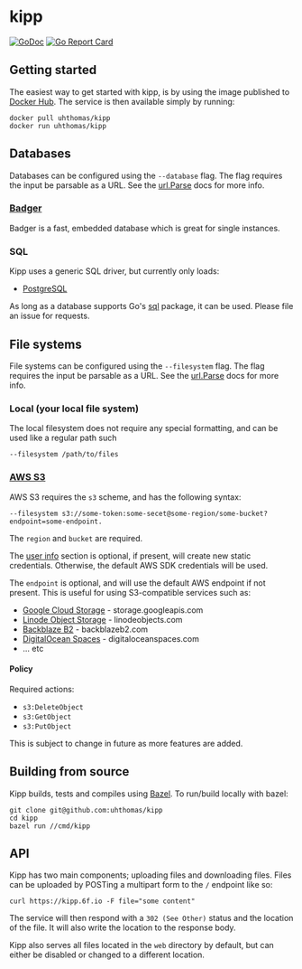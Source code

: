 # kipp
[![GoDoc](https://godoc.org/github.com/uhthomas/kipp?status.svg)](https://godoc.org/github.com/uhthomas/kipp)
[![Go Report Card](https://goreportcard.com/badge/github.com/uhthomas/kipp)](https://goreportcard.com/report/github.com/uhthomas/kipp)

## Getting started
The easiest way to get started with kipp, is by using the image published to
[Docker Hub](https://hub.docker.com/repository/docker/uhthomas/kipp). The
service is then available simply by running:
```
docker pull uhthomas/kipp
docker run uhthomas/kipp
```

## Databases
Databases can be configured using the `--database` flag. The flag requires
the input be parsable as a URL. See the [url.Parse](https://golang.org/pkg/net/url/#Parse)
docs for more info.

### [Badger](https://github.com/dgraph-io/badger)
Badger is a fast, embedded database which is great for single instances.

### SQL
Kipp uses a generic SQL driver, but currently only loads:
* [PostgreSQL](https://www.postgresql.org/)

As long as a database supports Go's [sql](https://golang.org/pkg/database/sql/)
package, it can be used. Please file an issue for requests.

## File systems
File systems can be configured using the `--filesystem` flag. The flag requires
the input be parsable as a URL. See the [url.Parse](https://golang.org/pkg/net/url/#Parse)
docs for more info.

### Local (your local file system)
The local filesystem does not require any special formatting, and can be used
like a regular path such

```
--filesystem /path/to/files
```

### [AWS S3](https://aws.amazon.com/s3/)
AWS S3 requires the `s3` scheme, and has the following syntax:

```
--filesystem s3://some-token:some-secet@some-region/some-bucket?endpoint=some-endpoint.
```

The `region` and `bucket` are required.

The [user info](https://tools.ietf.org/html/rfc2396#section-3.2.2) section is
optional, if present, will create new static credentials. Otherwise, the default
AWS SDK credentials will be used.

The `endpoint` is optional, and will use the default AWS endpoint if not present.
This is useful for using S3-compatible services such as:
* [Google Cloud Storage](https://cloud.google.com/storage) - storage.googleapis.com
* [Linode Object Storage](https://www.linode.com/products/object-storage/) - linodeobjects.com
* [Backblaze B2](https://www.backblaze.com/b2/cloud-storage.html) - backblazeb2.com
* [DigitalOcean Spaces](https://www.digitalocean.com/products/spaces/) - digitaloceanspaces.com
* ... etc

#### Policy
Required actions:
* `s3:DeleteObject`
* `s3:GetObject`
* `s3:PutObject`

This is subject to change in future as more features are added.

## Building from source
Kipp builds, tests and compiles using [Bazel](https://bazel.build). To run/build
locally with bazel:
```
git clone git@github.com:uhthomas/kipp
cd kipp
bazel run //cmd/kipp
```

## API
Kipp has two main components; uploading files and downloading files. Files can
be uploaded by POSTing a multipart form to the `/` endpoint like so:
```
curl https://kipp.6f.io -F file="some content"
```
The service will then respond with a `302 (See Other)` status and the location
of the file. It will also write the location to the response body.

Kipp also serves all files located in the `web` directory by default, but can
either be disabled or changed to a different location.
